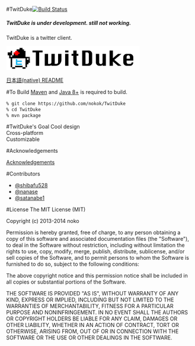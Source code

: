 #TwitDuke[![Build Status](https://travis-ci.org/nokok/TwitDuke.svg?branch=master)](https://travis-ci.org/nokok/TwitDuke)  
##### TwitDuke is under development. still not working.

TwitDuke is a twitter client.  

![TwitDukeLogo](TwitDuke-Resources/src/main/resources/img/TwitDuke_Logo.png)

[日本語(native) README](README_ja.md)

#To Build
[Maven](http://maven.apache.org/) and [Java 8+](http://www.oracle.com/technetwork/java/javase/downloads/index.html) is required to build.

    % git clone https://github.com/nokok/TwitDuke
    % cd TwitDuke
    % mvn package

#TwitDuke's Goal
Cool design  
Cross-platform  
Customizable  

#Acknowledgements

[Acknowledgements](https://github.com/nokok/TwitDuke/blob/master/acknowledgements.md)

#Contributors
* [@shibafu528](https://github.com/shibafu528)
* [@nanase](https://github.com/nanase)
* [@satanabe1](https://github.com/satanabe1)

#License
The MIT License (MIT)

Copyright (c) 2013-2014 noko

Permission is hereby granted, free of charge, to any person obtaining a copy
of this software and associated documentation files (the "Software"), to deal
in the Software without restriction, including without limitation the rights
to use, copy, modify, merge, publish, distribute, sublicense, and/or sell
copies of the Software, and to permit persons to whom the Software is
furnished to do so, subject to the following conditions:

The above copyright notice and this permission notice shall be included in
all copies or substantial portions of the Software.

THE SOFTWARE IS PROVIDED "AS IS", WITHOUT WARRANTY OF ANY KIND, EXPRESS OR
IMPLIED, INCLUDING BUT NOT LIMITED TO THE WARRANTIES OF MERCHANTABILITY,
FITNESS FOR A PARTICULAR PURPOSE AND NONINFRINGEMENT. IN NO EVENT SHALL THE
AUTHORS OR COPYRIGHT HOLDERS BE LIABLE FOR ANY CLAIM, DAMAGES OR OTHER
LIABILITY, WHETHER IN AN ACTION OF CONTRACT, TORT OR OTHERWISE, ARISING FROM,
OUT OF OR IN CONNECTION WITH THE SOFTWARE OR THE USE OR OTHER DEALINGS IN
THE SOFTWARE.

